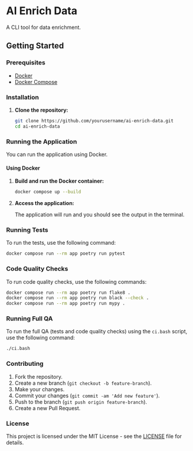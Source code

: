 # AI Enrich Data

A CLI tool for data enrichment.

## Getting Started

### Prerequisites

- [Docker](https://docs.docker.com/get-docker/)
- [Docker Compose](https://docs.docker.com/compose/install/)

### Installation

1. **Clone the repository:**

    ```bash
    git clone https://github.com/yourusername/ai-enrich-data.git
    cd ai-enrich-data
    ```

### Running the Application

You can run the application using Docker.

#### Using Docker

1. **Build and run the Docker container:**

    ```bash
    docker compose up --build
    ```

2. **Access the application:**

    The application will run and you should see the output in the terminal.

### Running Tests

To run the tests, use the following command:

```bash
docker compose run --rm app poetry run pytest
```

### Code Quality Checks

To run code quality checks, use the following commands:

```bash
docker compose run --rm app poetry run flake8 .
docker compose run --rm app poetry run black --check .
docker compose run --rm app poetry run mypy .
```

### Running Full QA

To run the full QA (tests and code quality checks) using the `ci.bash` script, use the following command:

```bash
./ci.bash
```

### Contributing

1. Fork the repository.
2. Create a new branch (`git checkout -b feature-branch`).
3. Make your changes.
4. Commit your changes (`git commit -am 'Add new feature'`).
5. Push to the branch (`git push origin feature-branch`).
6. Create a new Pull Request.

### License

This project is licensed under the MIT License - see the [LICENSE](LICENSE) file for details.
